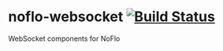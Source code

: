 # noflo-websocket [![Build Status](https://secure.travis-ci.org/noflo/noflo-websocket.png?branch=master)](http://travis-ci.org/noflo/noflo-websocket)

WebSocket components for NoFlo
